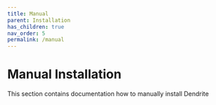 ```yaml
---
title: Manual
parent: Installation
has_children: true
nav_order: 5
permalink: /manual
---
```


# Manual Installation

This section contains documentation how to manually install Dendrite
